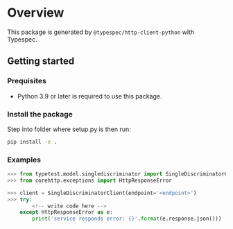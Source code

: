 # Overview

This package is generated by `@typespec/http-client-python` with Typespec.

## Getting started

### Prequisites

- Python 3.9 or later is required to use this package.

### Install the package

Step into folder where setup.py is then run:

```bash
pip install -e .
```

### Examples

```python
>>> from typetest.model.singlediscriminator import SingleDiscriminatorClient
>>> from corehttp.exceptions import HttpResponseError

>>> client = SingleDiscriminatorClient(endpoint='<endpoint>')
>>> try:
        <!-- write code here -->
    except HttpResponseError as e:
        print('service responds error: {}'.format(e.response.json()))
```
